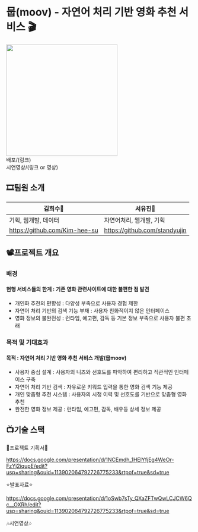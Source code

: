 # 뭅(moov) - 자연어 처리 기반 영화 추천 서비스 🎬
<img src='https://github.com/user-attachments/assets/539b5139-3e21-4d01-a9f4-e75799a6aee3' width=300px></img>
<br/>배포/(링크)
<br/>시연영상/(링크 or 영상)

## 🎞팀원 소개
| 김희수🐶 | 서유진🐧 | 
|---|---|
| 기획, 웹개발, 데이터 | 자연어처리, 웹개발, 기획 | 
| https://github.com/Kim-hee-su | https://github.com/standyujin |

## 📽프로젝트 개요
### 배경
#### 현행 서비스들의 한계 : 기존 영화 관련사이트에 대한 불편한 점 발견
- 개인화 추천의 편향성 : 다양성 부족으로 사용자 경험 제한
- 자연어 처리 기반의 검색 기능 부재 : 사용자 친화적이지 않은 인터페이스
- 영화 정보의 불완전성 : 런타임, 예고편, 감독 등 기본 정보 부족으로 사용자 불편 초래
### 목적 및 기대효과
#### 목적 : 자연어 처리 기반 영화 추천 서비스 개발(뭅moov)
- 사용자 중심 설계 : 사용자의 니즈와 선호도를 파악하여 편리하고 직관적인 인터페이스 구축
- 자연어 처리 기반 검색 : 자유로운 키워드 입력을 통한 영화 검색 기능 제공
- 개인 맞춤형 추천 시스템 : 사용자의 시청 이력 및 선호도를 기반으로 맞춤형 영화 추천
- 완전한 영화 정보 제공 : 런타임, 예고편, 감독, 배우등 상세 정보 제공

## 📺기술 스택


🍿프로젝트 기획서🍿

https://docs.google.com/presentation/d/1NCEmdh_1HElYfjEg4WeOr-FzYj2iqupE/edit?usp=sharing&ouid=113902064792726775233&rtpof=true&sd=true



⭐발표자료⭐

https://docs.google.com/presentation/d/1oSwb7sTy_QXaZFTwQwLCJCW6Qc__OXRh/edit?usp=sharing&ouid=113902064792726775233&rtpof=true&sd=true



🎶시연영상🎶
